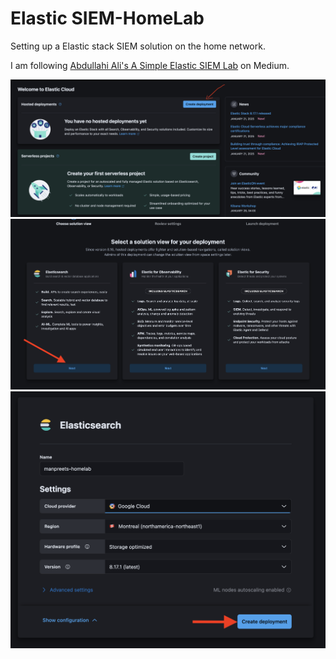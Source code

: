 # Elastic SIEM-HomeLab
Setting up a Elastic stack SIEM solution on the home network.

I am following [Abdullahi Ali's A Simple Elastic SIEM Lab](https://medium.com/@aali23/a-simple-elastic-siem-lab-6765159ee2b2]) on Medium.

![Deployment1](/Deployment1.png?raw=true "Deployment Page-1")
![Deployment2](/Deployment2.png?raw=true "Deployment Page-2")
![Deployment3](/Deployment3.png?raw=true "Deployment Page-3")
